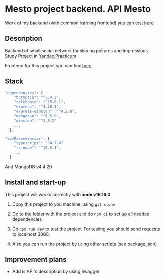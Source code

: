 # Mesto project backend. API Mesto

Work of my backend (with common learning frontend) you can test [here](https://lizonkisel.students.nomoreparties.sbs/)

## Description

Backend of small social network for sharing pictures and impressions. Study Project in [Yandex.Practicum](https://practicum.yandex.ru/)

Frontend for this project you can find [here](https://github.com/yandex-praktikum/web-plus-pm2-deploy/tree/master/frontend)

## Stack

```js 
"dependencies": {
    "bcryptjs": "^2.4.3",
    "celebrate": "^15.0.1",
    "express": "^4.18.1",
    "express-winston": "^4.2.0",
    "mongoose": "^6.5.0",
    "winston": "^3.8.2"
    ...
  },

"devDependencies": {
    "typescript": "^4.7.4"
    "ts-node": "^10.9.1",
    ...
  }
```

And MongoDB v4.4.20

## Install and start-up

This project will works correctly with **node v16.16.0**

1. Copy this project to you machine, using `git clone`

2. Go to the folder with the project and do `npm ci` to set up all needed dependencies

3. Do `npm run dev` to test the project. For testing you should send requests to localhost:3000.  

4. Also you can run the project by using other scripts (see package.json)


## Improvement plans

* Add is API's description by using Swagger
